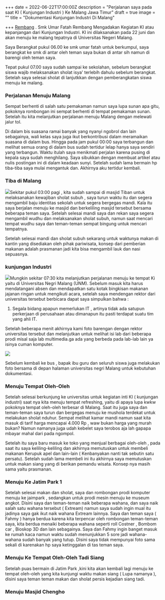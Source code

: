+++
date = 2022-06-22T17:00:00Z
description = "Perjalanan saya pada saat KI ( Kunjungan Industri ) Ke Malang Jawa Timur"
draft = true
image = ""
title = "Dokumentasi Kunjungan Industri Di Malang"

+++
[Rembang]() . Smk Umar Fatah Rembang Mengadakan Kegiatan KI atau kepanjangan dari Kunjungan Industri. KI ini dilaksanakan pada 22 juni dan akan menuju ke malang tepatnya di Universitas Negeri Malang.

Saya Berangkat pukul 06.00 ke smk umar fatah untuk berkumpul, saya berangkat ke smk di antar oleh teman saya bukan di antar sih namun di barengi oleh teman saya.

Tepat pukul 07.00 saya sudah sampai ke sekolahan, sebelum berangkat siswa wajib melaksanakan sholat isya' terlebih dahulu sebelum berangkat. Setelah saya selesai sholat di lanjutkkan dengan pemberangkatan siswa menuju ke malang.

### **Perjalanan Menuju Malang**

Sempat berhenti di salah satu pemakaman namun saya lupa sunan apa gitu, pokoknya rombongan ini sempat berhenti di tempat pemakaman sunan. Setelah itu kita melanjutkan perjalanan menuju Malang dengan melewati jalur tol.

Di dalam bis suasana ramai banyak yang nyanyi ngobrol dan lain sebagainya, wali kelas saya juga ikut berkontribusi dalam meramaikan suasana di dalam bus. Hingga pada jam pukul 00:00 saya terbangun dan melihat semua orang di dalam bus sudah tertidur lelap hanya saya sendiri yang terbangun. Waktu itulah saya menikmati perjalan karena pusing di kepala saya sudah menghilang. Saya sibukkan dengan membuat artikel atau nulis postingan ini di dalam keadaan sunyi. Setelah sudah lama bermain hp tiba-tiba saya mulai mengantuk dan. Akhirnya aku tertidur kembali.

### **Tiba di Malang**

![](/uploads/img-20220625-wa0086.jpg)Sekitar pukul 03:00 pagi , kita sudah sampai di masjid Tiban untuk melaksanakan kewajiban sholat subuh , saya turun waktu itu dan segera mengambil baju identitas sekolah untuk segera bergegas mandi. Kala itu saya berjalan menuju ke masjid dan berkeliling masjid tersebut bersama beberapa teman saya. Setelah selesai mandi saya dan rekan saya segera mengambil wudhu dan melaksanakan sholat subuh, namun saat mencari tempat wudhu saya dan teman-teman sempat bingung untuk mencari tempatnya.

Setelah selesai mandi dan sholat subuh sekarang untuk waktunya makan di kantin yang disediakan oleh pihak pariwisata, konsep dari pemberian makanan adalah prasmanan jadi kita bisa mengambil lauk dan nasi sepuasnya.

### **kunjungan Industri**

![](/uploads/img-20220625-wa0085.jpg)Mungkin sekitar 07:30 kita melanjutkan perjalanan menuju ke tempat Ki yaitu di Universitas Negri Malang (UNM). Sebelum masuk kita harus mendatangani absen dan mendapatkan satu kotak bingkisan makanan jajanan ringan untuk mengikuti acara, setelah saya mendengan rektor dari universitas tersebut berbicara dapat saya simpulkan bahwa :

1. Segala bidang apapun memerlukan IT , artinya tidak ada satupun perkerjaan di perusahaan atau dimanapun itu pasti terdapat suatu tim yang ahli IT.

Setelah beberapa menit akhirnya kami foto barengan dengan rektor universitas tersebut dan melanjutkan untuk melihat isi lab dari beberapa prodi misal saja lab multimedia.ga ada yang berbeda pada lab-lab lain ya isinya cuman komputer.

![](/uploads/img-20220625-wa0087.jpg)

Sebelum kembali ke bus , bapak ibu guru dan seluruh siswa juga melakukan foto bersama di depan halaman universitas negri Malang untuk kebutuhan dokumentasi.

### **Menuju Tempat Oleh-Oleh**

Setelah selesai berkunjung ke universitas untuk kegiatan inti KI ( kunjungan industri) saat nya kita menuju tempat refreshing, yaitu di apaya lupa kwkw pokoknya tempat oleh-oleh terbesar di Malang. Saat itu juga saya dan teman-teman saya turun dan bergegas menuju ke mushola terdekat untuk melakukan sholat nduhur. Sempat melihat kamar mandi namun saat kita masuk di tarif harga mencapai 4.000 Rp , waw bukan harga yang murah bukan? Namun namanya juga udah kebelet saya terobos aja lah gapapa mbayar mahal dari pada ngompol.

Setelah itu saya baru masuk ke toko yang menjual berbagai oleh-oleh , pada saat itu saya keliling-keliling dan akhirnya memutuskan untuk membeli makanan Kerupuk apel dan lain-lain ( Kenbanyakan nanti tak sebutin satu persatu). Setelah sudah lama membeli ini itu akhirnya saya memutuskan untuk makan siang yang di berikan pemandu wisata. Konsep nya masih sama yaitu prasmanan.

### **Menuju Ke Jatim Park 1**

Setelah selesai makan dan sholat, saya dan rombongan prodi komputer menuju ke jaimpark , sedangkan untuk prodi mesin menuju ke museum angkot. Disini saya dan teman-teman naik beberapa wahana, dan saya naik salah satu wahana tersebut ( Extream) namun saya sudah ingin mual itu jadinya saya gak ikut naik wahana Extream lainnya. Saya dan teman saya ( Fahmy ) hanya berdua karena kita terpencar oleh rombongan teman-teman saya, kita berdua menaiki beberapa wahana seperti roll Costner , Bombom car , Bioskop 3D dan lain sebagainya. Saya dan Fahmy ingin banget masuk ke rumah kaca namun waktu sudah menunjukkan 5 sore jadi wahana-wahana sudah banyak yang tutup. Disini saya tidak mempunyai foto sama sekali di karenakan hp saya ketinggalan di tas teman saya.

### **Menuju Ke Tempat Oleh-Oleh Tadi Siang**

Setelah puas bermain di Jatim Park ,kini kita akan kembali lagi menuju ke tempat oleh-oleh yang kita kunjungi waktu makan siang ( Lupa namanya ), disini saya teman teman makan dan sholat persis kejadian siang tadi.

### **Menuju Masjid Chengho**